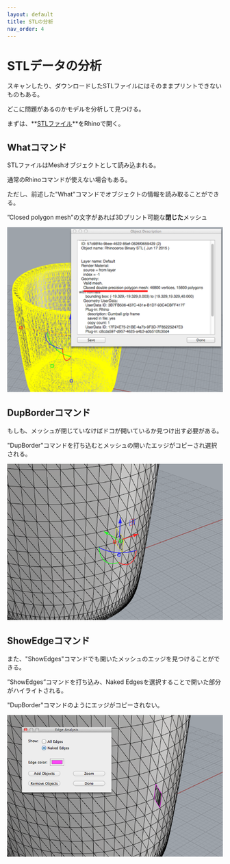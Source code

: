 ```yaml
---
layout: default
title: STLの分析
nav_order: 4
---
```


# STLデータの分析

スキャンしたり、ダウンロードしたSTLファイルにはそのままプリントできないものもある。

どこに問題があるのかモデルを分析して見つける。

まずは、**[STLファイル](stl/guinomi_broken.stl)**をRhinoで開く。


## Whatコマンド

STLファイルはMeshオブジェクトとして読み込まれる。

通常のRhinoコマンドが使えない場合もある。

ただし、前述した"What"コマンドでオブジェクトの情報を読み取ることができる。

”Closed polygon mesh”の文字があれば3Dプリント可能な**閉じた**メッシュ

<img src="images/05_what.png" alt="hi" class="inline"/>


## DupBorderコマンド

もしも、メッシュが閉じていなけばドコが開いているか見つけ出す必要がある。

"DupBorder"コマンドを打ち込むとメッシュの開いたエッジがコピーされ選択される。

<img src="images/06_dupborder.png" alt="hi" class="inline"/>


## ShowEdgeコマンド

また、"ShowEdges"コマンドでも開いたメッシュのエッジを見つけることができる。

”ShowEdges”コマンドを打ち込み、Naked Edgesを選択することで開いた部分がハイライトされる。

"DupBorder"コマンドのようにエッジがコピーされない。

<img src="images/07_showedges.png" alt="hi" class="inline"/>

